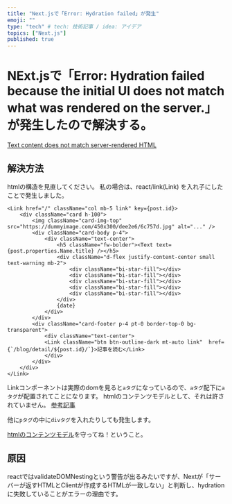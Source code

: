 ```yaml
---
title: "Next.jsで「Error: Hydration failed」が発生"
emoji: ""
type: "tech" # tech: 技術記事 / idea: アイデア
topics: ["Next.js"]
published: true
---
```


# NExt.jsで「Error: Hydration failed because the initial UI does not match what was rendered on the server.」が発生したので解決する。
[Text content does not match server-rendered HTML](https://nextjs.org/docs/messages/react-hydration-error)

## 解決方法
htmlの構造を見直してください。
私の場合は、react/link(Link) を入れ子にしたことで発生しました。
```
<Link href="/" className="col mb-5 link" key={post.id}>
    <div className="card h-100">
        <img className="card-img-top" src="https://dummyimage.com/450x300/dee2e6/6c757d.jpg" alt="..." />
        <div className="card-body p-4">
            <div className="text-center">
                <h5 className="fw-bolder"><Text text={post.properties.Name.title} /></h5>
                <div className="d-flex justify-content-center small text-warning mb-2">
                    <div className="bi-star-fill"></div>
                    <div className="bi-star-fill"></div>
                    <div className="bi-star-fill"></div>
                    <div className="bi-star-fill"></div>
                    <div className="bi-star-fill"></div>
                </div>
                {date}
            </div>
        </div>
        <div className="card-footer p-4 pt-0 border-top-0 bg-transparent">
            <div className="text-center">
            <Link className="btn btn-outline-dark mt-auto link"  href={`/blog/detail/${post.id}/`}>記事を読む</Link>
            </div>
        </div>
    </div>
</Link>
```

Linkコンポーネントは実際のdomを見ると`aタグ`になっているので、`aタグ`配下に`aタグ`が配置されてことになります。
htmlのコンテンツモデルとして、それは許されていません。
[参考記事](https://t-file.blog/programming/93/#:~:text=a%E3%82%BF%E3%82%B0%E3%81%AF%E3%80%81%E4%BB%96%E3%81%AE,%E8%A8%AD%E7%BD%AE%E3%81%99%E3%82%8B%E3%81%93%E3%81%A8%E3%81%AF%E3%81%A7%E3%81%8D%E3%81%BE%E3%81%9B%E3%82%93%E3%80%82)

他に`pタグ`の中に`divタグ`を入れたりしても発生します。

[htmlのコンテンツモデル](https://html.spec.whatwg.org/multipage/parsing.html#has-an-element-in-scope)を守ってね！ということ。

## 原因
reactではvalidateDOMNestingという警告が出るみたいですが、Nextが「サーバーが返すHTMLとClientが作成するHTMLが一致しない」と判断し、hydrationに失敗していることがエラーの理由です。


